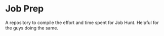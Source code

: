 # Job Prep
A repository to compile the effort and time spent for Job Hunt.
Helpful for the guys doing the same.
